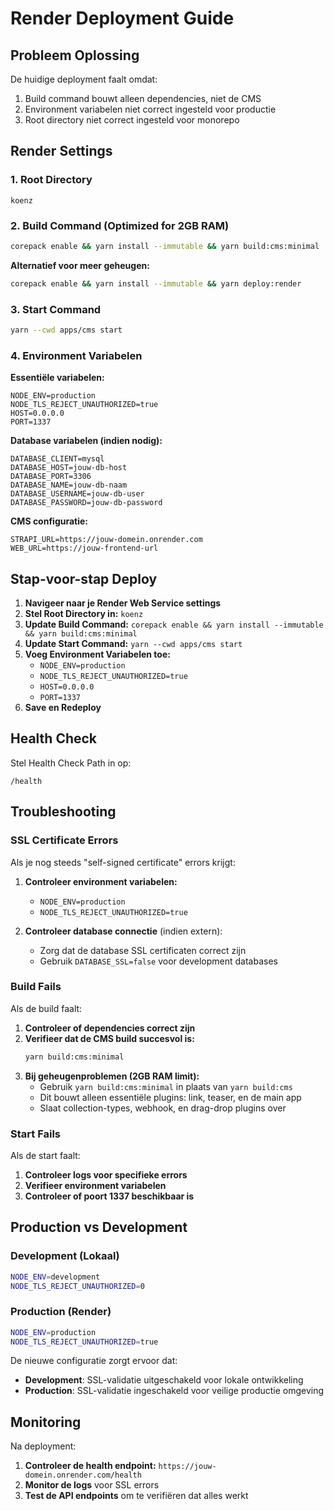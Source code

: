 # Render Deployment Guide

## Probleem Oplossing

De huidige deployment faalt omdat:
1. Build command bouwt alleen dependencies, niet de CMS
2. Environment variabelen niet correct ingesteld voor productie
3. Root directory niet correct ingesteld voor monorepo

## Render Settings

### 1. Root Directory
```
koenz
```

### 2. Build Command (Optimized for 2GB RAM)
```bash
corepack enable && yarn install --immutable && yarn build:cms:minimal
```

**Alternatief voor meer geheugen:**
```bash
corepack enable && yarn install --immutable && yarn deploy:render
```

### 3. Start Command
```bash
yarn --cwd apps/cms start
```

### 4. Environment Variabelen

**Essentiële variabelen:**
```
NODE_ENV=production
NODE_TLS_REJECT_UNAUTHORIZED=true
HOST=0.0.0.0
PORT=1337
```

**Database variabelen (indien nodig):**
```
DATABASE_CLIENT=mysql
DATABASE_HOST=jouw-db-host
DATABASE_PORT=3306
DATABASE_NAME=jouw-db-naam
DATABASE_USERNAME=jouw-db-user
DATABASE_PASSWORD=jouw-db-password
```

**CMS configuratie:**
```
STRAPI_URL=https://jouw-domein.onrender.com
WEB_URL=https://jouw-frontend-url
```

## Stap-voor-stap Deploy

1. **Navigeer naar je Render Web Service settings**
2. **Stel Root Directory in:** `koenz`
3. **Update Build Command:** `corepack enable && yarn install --immutable && yarn build:cms:minimal`
4. **Update Start Command:** `yarn --cwd apps/cms start`
5. **Voeg Environment Variabelen toe:**
   - `NODE_ENV=production`
   - `NODE_TLS_REJECT_UNAUTHORIZED=true`
   - `HOST=0.0.0.0`
   - `PORT=1337`
6. **Save en Redeploy**

## Health Check

Stel Health Check Path in op:
```
/health
```

## Troubleshooting

### SSL Certificate Errors
Als je nog steeds "self-signed certificate" errors krijgt:

1. **Controleer environment variabelen:**
   - `NODE_ENV=production`
   - `NODE_TLS_REJECT_UNAUTHORIZED=true`

2. **Controleer database connectie** (indien extern):
   - Zorg dat de database SSL certificaten correct zijn
   - Gebruik `DATABASE_SSL=false` voor development databases

### Build Fails
Als de build faalt:

1. **Controleer of dependencies correct zijn**
2. **Verifieer dat de CMS build succesvol is:**
   ```bash
   yarn build:cms:minimal
   ```
3. **Bij geheugenproblemen (2GB RAM limit):**
   - Gebruik `yarn build:cms:minimal` in plaats van `yarn build:cms`
   - Dit bouwt alleen essentiële plugins: link, teaser, en de main app
   - Slaat collection-types, webhook, en drag-drop plugins over

### Start Fails
Als de start faalt:

1. **Controleer logs voor specifieke errors**
2. **Verifieer environment variabelen**
3. **Controleer of poort 1337 beschikbaar is**

## Production vs Development

### Development (Lokaal)
```bash
NODE_ENV=development
NODE_TLS_REJECT_UNAUTHORIZED=0
```

### Production (Render)
```bash
NODE_ENV=production
NODE_TLS_REJECT_UNAUTHORIZED=true
```

De nieuwe configuratie zorgt ervoor dat:
- **Development**: SSL-validatie uitgeschakeld voor lokale ontwikkeling
- **Production**: SSL-validatie ingeschakeld voor veilige productie omgeving

## Monitoring

Na deployment:
1. **Controleer de health endpoint:** `https://jouw-domein.onrender.com/health`
2. **Monitor de logs** voor SSL errors
3. **Test de API endpoints** om te verifiëren dat alles werkt